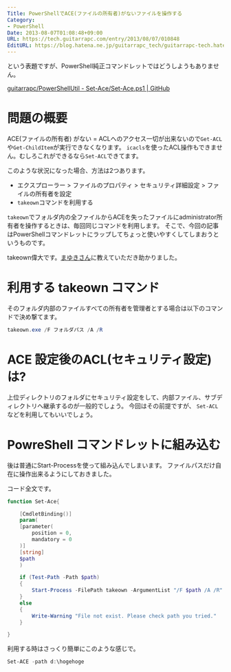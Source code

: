 ```yaml
---
Title: PowerShellでACE(ファイルの所有者)がないファイルを操作する
Category:
- PowerShell
Date: 2013-08-07T01:08:48+09:00
URL: https://tech.guitarrapc.com/entry/2013/08/07/010848
EditURL: https://blog.hatena.ne.jp/guitarrapc_tech/guitarrapc-tech.hatenablog.com/atom/entry/6802418398340959790
---
```



という表題ですが、PowerShell純正コマンドレットではどうしようもありません。

[guitarrapc/PowerShellUtil - Set-Ace/Set-Ace.ps1 | GitHub](https://github.com/guitarrapc/PowerShellUtil/blob/master/Set-Ace/Set-Ace.ps1)

# 問題の概要

ACE(ファイルの所有者) がない = ACLへのアクセス一切が出来ないので`Get-ACL`や`Get-ChildItem`が実行できなくなります。
`icacls`を使ったACL操作もできません。むしろこれができるなら`Set-ACL`できてます。

このような状況になった場合、方法は2つあります。

- エクスプローラー > ファイルのプロパティ > セキュリティ詳細設定 > ファイルの所有者を設定
- `takeown`コマンドを利用する

`takeown`でフォルダ内の全ファイルからACEを失ったファイルにadministrator所有者を操作するときは、毎回同じコマンドを利用します。
そこで、今回の記事はPowerShellコマンドレットにラップしてちょっと使いやすくしてしまおうというものです。

takeown偉大です。[まゆきさん](https://twitter.com/mayuki)に教えていただき助かりました。

# 利用する takeown コマンド

そのフォルダ内部のファイルすべての所有者を管理者とする場合は以下のコマンドで決め撃てます。

```ps1
takeown.exe /F フォルダパス /A /R
```

# ACE 設定後のACL(セキュリティ設定)は?

上位ディレクトリのフォルダにセキュリティ設定をして、内部ファイル、サブディレクトリへ継承するのが一般的でしょう。
今回はその前提ですが、 `Set-ACL`などを利用してもいいでしょう。

# PowreShell コマンドレットに組み込む

後は普通にStart-Processを使って組み込んでしまいます。
ファイルパスだけ自在に操作出来るようにしておきました。

コード全文です。

```ps1
function Set-Ace{

    [CmdletBinding()]
    param(
    [parameter(
        position = 0,
        mandatory = 0
    )]
    [string]
    $path
    )

    if (Test-Path -Path $path)
    {
        Start-Process -FilePath takeown -ArgumentList "/F $path /A /R"
    }
    else
    {
        Write-Warning "File not exist. Please check path you tried."
    }

}
```

利用する時はさっくり簡単にこのような感じで。

```ps1
Set-ACE -path d:\hogehoge
```
